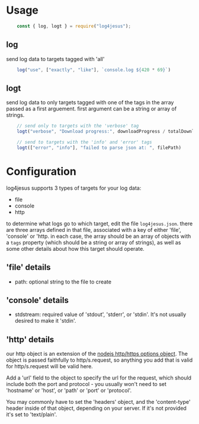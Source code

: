 
# Usage

```js
    const { log, logt } = require("log4jesus");
```

## log
send log data to targets tagged with 'all'
```js
    log("use", ["exactly", "like"], `console.log ${420 * 69}`)
```

## logt
send log data to only targets tagged with one of the tags in the array passed as a first arguement.
first argument can be a string or array of strings.
```js
    // send only to targets with the 'verbose' tag
    logt("verbose", "Download progress:", downloadProgress / totalDownloads);

    // send to targets with the 'info' and 'error' tags
    logt(["error", "info"], "failed to parse json at: ", filePath)
```

# Configuration
log4jesus supports 3 types of targets for your log data:
- file
- console
- http

to determine what logs go to which target, edit the file `log4jesus.json`.
there are three arrays defined in that file, associated with a key of either 'file', 'console' or 'http.
in each case, the array should be an array of objects with a `tags` property (which should be a string or array of strings), as well as some other details about how this target should operate.

## 'file' details
- path: optional string to the file to create

## 'console' details
- stdstream: required value of 'stdout', 'stderr', or 'stdin'. It's not usually desired to make it 'stdin'.

## 'http' details
our http object is an extension of the [nodejs http/https options object](https://nodejs.org/api/http.html#httprequesturl-options-callback). The object is passed faithfully to http/s.request, so anything you add that is valid for http/s.request will be valid here.

Add a 'url' field to the object to specify the url for the request, which should include both the port and protocol - you usually won't need to set 'hostname' or 'host', or 'path' or 'port' or 'protocol'.

You may commonly have to set the 'headers' object, and the 'content-type' header inside of that object, depending on your server. If it's not provided it's set to 'text/plain'.

